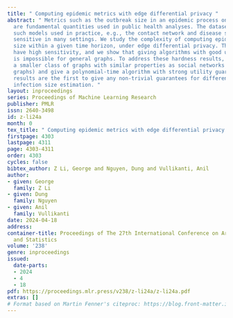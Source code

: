 ```yaml
---
title: " Computing epidemic metrics with edge differential privacy "
abstract: " Metrics such as the outbreak size in an epidemic process on a network
  are fundamental quantities used in public health analyses. The datasets used in
  such models used in practice, e.g., the contact network and disease states, are
  sensitive in many settings. We study the complexity of computing epidemic outbreak
  size within a given time horizon, under edge differential privacy. These quantities
  have high sensitivity, and we show that giving algorithms with good utility guarantees
  is impossible for general graphs. To address these hardness results, we consider
  a smaller class of graphs with similar properties as social networks (called expander
  graphs) and give a polynomial-time algorithm with strong utility guarantees. Our
  results are the first to give any non-trivial guarantees for differentially private
  infection size estimation. "
layout: inproceedings
series: Proceedings of Machine Learning Research
publisher: PMLR
issn: 2640-3498
id: z-li24a
month: 0
tex_title: " Computing epidemic metrics with edge differential privacy "
firstpage: 4303
lastpage: 4311
page: 4303-4311
order: 4303
cycles: false
bibtex_author: Z Li, George and Nguyen, Dung and Vullikanti, Anil
author:
- given: George
  family: Z Li
- given: Dung
  family: Nguyen
- given: Anil
  family: Vullikanti
date: 2024-04-18
address:
container-title: Proceedings of The 27th International Conference on Artificial Intelligence
  and Statistics
volume: '238'
genre: inproceedings
issued:
  date-parts:
  - 2024
  - 4
  - 18
pdf: https://proceedings.mlr.press/v238/z-li24a/z-li24a.pdf
extras: []
# Format based on Martin Fenner's citeproc: https://blog.front-matter.io/posts/citeproc-yaml-for-bibliographies/
---
```

